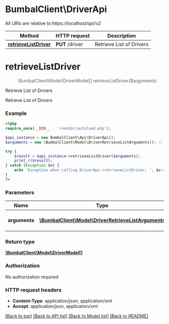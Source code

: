 # BumbalClient\DriverApi

All URIs are relative to *https://localhost/api/v2*

Method | HTTP request | Description
------------- | ------------- | -------------
[**retrieveListDriver**](DriverApi.md#retrieveListDriver) | **PUT** /driver | Retrieve List of Drivers


# **retrieveListDriver**
> \BumbalClient\Model\DriverModel[] retrieveListDriver($arguments)

Retrieve List of Drivers

Retrieve List of Drivers

### Example
```php
<?php
require_once(__DIR__ . '/vendor/autoload.php');

$api_instance = new BumbalClient\Api\DriverApi();
$arguments = new \BumbalClient\Model\DriverRetrieveListArguments(); // \BumbalClient\Model\DriverRetrieveListArguments | Driver RetrieveList Arguments

try {
    $result = $api_instance->retrieveListDriver($arguments);
    print_r($result);
} catch (Exception $e) {
    echo 'Exception when calling DriverApi->retrieveListDriver: ', $e->getMessage(), PHP_EOL;
}
?>
```

### Parameters

Name | Type | Description  | Notes
------------- | ------------- | ------------- | -------------
 **arguments** | [**\BumbalClient\Model\DriverRetrieveListArguments**](../Model/\BumbalClient\Model\DriverRetrieveListArguments.md)| Driver RetrieveList Arguments |

### Return type

[**\BumbalClient\Model\DriverModel[]**](../Model/DriverModel.md)

### Authorization

No authorization required

### HTTP request headers

 - **Content-Type**: application/json, application/xml
 - **Accept**: application/json, application/xml

[[Back to top]](#) [[Back to API list]](../../README.md#documentation-for-api-endpoints) [[Back to Model list]](../../README.md#documentation-for-models) [[Back to README]](../../README.md)

